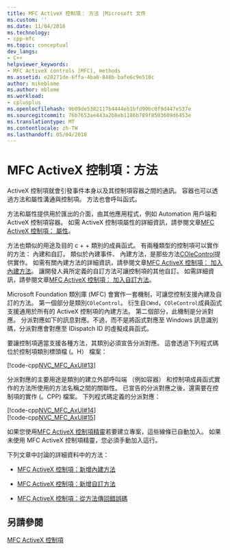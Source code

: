 ```yaml
---
title: MFC ActiveX 控制項： 方法 |Microsoft 文件
ms.custom: ''
ms.date: 11/04/2016
ms.technology:
- cpp-mfc
ms.topic: conceptual
dev_langs:
- C++
helpviewer_keywords:
- MFC ActiveX controls [MFC], methods
ms.assetid: e20271de-6ffa-4ba0-848b-bafe6c9e510c
author: mikeblome
ms.author: mblome
ms.workload:
- cplusplus
ms.openlocfilehash: 9b09de5382117b4444eb1bfd90bc0f9d447e537e
ms.sourcegitcommit: 76b7653ae443a2b8eb1186b789f8503609d6453e
ms.translationtype: MT
ms.contentlocale: zh-TW
ms.lasthandoff: 05/04/2018
---
```

# <a name="mfc-activex-controls-methods"></a>MFC ActiveX 控制項：方法
ActiveX 控制項就會引發事件本身以及其控制項容器之間的通訊。 容器也可以透過方法和屬性溝通與控制項。 方法也會呼叫函式。  
  
 方法和屬性提供用於匯出的介面，由其他應用程式，例如 Automation 用戶端和 ActiveX 控制項容器。 如需 ActiveX 控制項屬性的詳細資訊，請參閱文章[MFC ActiveX 控制項： 屬性](../mfc/mfc-activex-controls-properties.md)。  
  
 方法也類似的用途及目的 c + + 類別的成員函式。 有兩種類型的控制項可以實作的方法： 內建和自訂。 類似於內建事件、 內建方法，是那些方法[COleControl](../mfc/reference/colecontrol-class.md)提供實作。 如需有關內建方法的詳細資訊，請參閱文章[MFC ActiveX 控制項： 加入內建方法](../mfc/mfc-activex-controls-adding-stock-methods.md)。 讓開發人員所定義的自訂方法可讓控制項的其他自訂。 如需詳細資訊，請參閱文章[MFC ActiveX 控制項： 加入自訂方法](../mfc/mfc-activex-controls-adding-custom-methods.md)。  
  
 Microsoft Foundation 類別庫 (MFC) 會實作一套機制，可讓您控制支援內建及自訂的方法。 第一個部分是類別`COleControl`。 衍生自`CWnd`，`COleControl`成員函式支援通用於所有的 ActiveX 控制項的內建方法。 第二個部分，此機制是分派對應。 分派對應如下的訊息對應。不過，而不是將函式對應至 Windows 訊息識別碼，分派對應會對應至 IDispatch ID 的虛擬成員函式。  
  
 要讓控制項適當支援各種方法，其類別必須宣告分派對應。 這會透過下列程式碼位於控制項類別標頭檔 (。H） 檔案：  
  
 [!code-cpp[NVC_MFC_AxUI#13](../mfc/codesnippet/cpp/mfc-activex-controls-methods_1.h)]  
  
 分派對應的主要用途是類別的建立外部呼叫端 （例如容器） 和控制項成員函式實作的方法所使用的方法名稱之間的關聯性。 已宣告的分派對應之後，還需要在控制項的實作 (。CPP) 檔案。 下列程式碼定義的分派對應：  
  
 [!code-cpp[NVC_MFC_AxUI#14](../mfc/codesnippet/cpp/mfc-activex-controls-methods_2.cpp)]  
[!code-cpp[NVC_MFC_AxUI#15](../mfc/codesnippet/cpp/mfc-activex-controls-methods_3.cpp)]  
  
 如果您使用[MFC ActiveX 控制項精靈](../mfc/reference/mfc-activex-control-wizard.md)若要建立專案，這些線條已自動加入。 如果未使用 MFC ActiveX 控制項精靈，您必須手動加入這行。  
  
 下列文章中討論的詳細資料中的方法：  
  
-   [MFC ActiveX 控制項：新增內建方法](../mfc/mfc-activex-controls-adding-stock-methods.md)  
  
-   [MFC ActiveX 控制項：新增自訂方法](../mfc/mfc-activex-controls-adding-custom-methods.md)  
  
-   [MFC ActiveX 控制項：從方法傳回錯誤碼](../mfc/mfc-activex-controls-returning-error-codes-from-a-method.md)  
  
## <a name="see-also"></a>另請參閱  
 [MFC ActiveX 控制項](../mfc/mfc-activex-controls.md)

